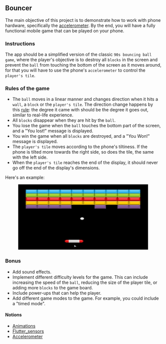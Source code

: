 ## Bouncer

The main objective of this project is to demonstrate how to work with phone hardware, specifically the [accelerometer](https://www.credencys.com/blog/accelerometer/#:~:text=What%20does%20an%20accelerometer%20in,the%20orientation%20of%20your%20app.). By the end, you will have a fully functional mobile game that can be played on your phone.

### Instructions

The app should be a simplified version of the classic `90s bouncing ball game`, where the player's objective is to destroy all `blocks` in the screen and prevent the `ball` from touching the bottom of the screen as it moves around, for that you will have to use the phone's `accelerometer` to control the `player's tile`.

### Rules of the game

- The `ball` moves in a linear manner and changes direction when it hits a `wall`, a `block` or the `player's tile`. The direction change happens by this [rule](https://www.toppr.com/ask/en-af/question/1865186/): the degree it came with should be the degree it goes out, similar to real-life experience.
- All `blocks` disappear when they are hit by the `ball`.
- You lose the game when the `ball` touches the bottom part of the screen, and a "You lost!" message is displayed.
- You win the game when all `blocks` are destroyed, and a "You Won!" message is displayed.
- The `player's tile` moves according to the phone's tiltiness. If the phone is tilted more towards the right side, so does the tile, the same with the left side.
- When the `player's tile` reaches the end of the display, it should never go off the end of the display's dimensions.

Here's an example:

<center>
<img src="./resources/bouncer.01.jpg?raw=true" style = "width: 420px !important; height: 210px !important;"/>
</center>

### Bonus

- Add sound effects.
- Implement different difficulty levels for the game. This can include increasing the speed of the `ball`, reducing the size of the player tile, or adding more `blocks` to the game board.
- Include power-ups that can help the player.
- Add different game modes to the game. For example, you could include a "timed mode".

#### Notions

- [Animations](https://docs.flutter.dev/development/ui/animations)
- [Flutter_sensors](https://www.youtube.com/watch?v=Fq5zNPJufD0)
- [Accelerometer](https://www.credencys.com/blog/accelerometer/#:~:text=What%20does%20an%20accelerometer%20in,the%20orientation%20of%20your%20app.)
